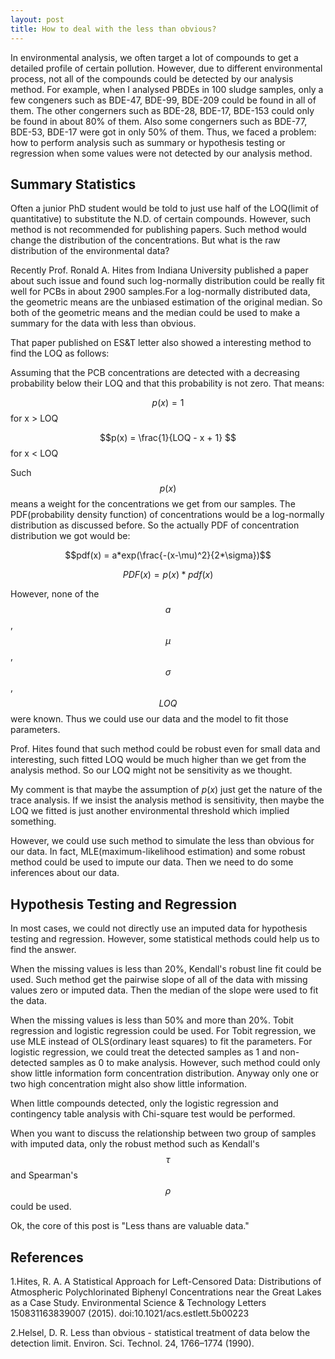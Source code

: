 ```yaml
---
layout: post
title: How to deal with the less than obvious?
---
```


In environmental analysis, we often target a lot of compounds to get a detailed profile of certain pollution. However, due to different environmental process, not all of the compounds could be detected by our analysis method. For example, when I analysed PBDEs in 100 sludge samples, only a few congeners such as BDE-47, BDE-99, BDE-209 could be found in all of them. The other congerners such as BDE-28, BDE-17, BDE-153 could only be found in about 80% of them. Also some congerners such as BDE-77, BDE-53, BDE-17 were got in only 50% of them. Thus, we faced a problem: how to perform analysis such as summary or hypothesis testing or regression when some values were not detected by our analysis method.

## Summary Statistics

Often a junior PhD student would be told to just use half of the LOQ(limit of quantitative) to substitute the N.D. of certain compounds. However, such method is not recommended for publishing papers. Such method would change the distribution of the concentrations. But what is the raw distribution of the environmental data?

Recently Prof. Ronald A. Hites from Indiana University published a paper about such issue and found such log-normally distribution could be really fit well for PCBs in about 2900 samples.For a log-normally distributed data, the geometric means are the unbiased estimation of the original median. So both of the geometric means and the median could be used to make a summary for the data with less than obvious.

That paper published on ES&T letter also showed a interesting method to find the LOQ as follows:

Assuming that the PCB concentrations are detected with a decreasing probability below their LOQ and that this probability is not zero. That means:

$$p(x) = 1 $$ for x > LOQ

$$p(x) = \frac{1}{LOQ - x + 1} $$ for x < LOQ

Such $$p(x)$$ means a weight for the concentrations we get from our samples. The PDF(probability density function) of concentrations would be a log-normally distribution as discussed before. So the actually PDF of concentration distribution we got would be:

$$pdf(x) = a*exp(\frac{-(x-\mu)^2}{2*\sigma})$$

$$PDF(x) = p(x) * pdf(x)$$

However, none of the $$a$$, $$\mu$$, $$\sigma$$, $$LOQ$$ were known. Thus we could use our data and the model to fit those parameters. 

Prof. Hites found that such method could be robust even for small data and interesting, such fitted LOQ would be much higher than we get from the analysis method. So our LOQ might not be sensitivity as we thought.

My comment is that maybe the assumption of $p(x)$ just get the nature of the trace analysis. If we insist the analysis method is sensitivity, then maybe the LOQ we fitted is just another environmental threshold which implied something.

However, we could use such method to simulate the less than obvious for our data. In fact, MLE(maximum-likelihood estimation) and some robust method could be used to impute our data. Then we need to do some inferences about our data.

## Hypothesis Testing and Regression

In most cases, we could not directly use an imputed data for hypothesis testing and regression. However, some statistical methods could help us to find the answer.

When the missing values is less than 20%, Kendall's robust line fit could be used. Such method get the pairwise slope of all of the data with missing values zero or imputed data. Then the median of the slope were used to fit the data.

When the missing values is less than 50% and more than 20%. Tobit regression and logistic regression could be used. For Tobit regression, we use MLE instead of OLS(ordinary least squares) to fit the parameters. For logistic regression, we could treat the detected samples as 1 and non-detected samples as 0 to make analysis. However, such method could only show little information form concentration distribution. Anyway only one or two high concentration might also show little information.

When little compounds detected, only the logistic regression and contingency table analysis with Chi-square test would be performed.

When you want to discuss the relationship between two group of samples with imputed data, only the robust method such as Kendall's $$\tau$$ and Spearman's $$\rho$$ could be used.

Ok, the core of this post is "Less thans are valuable data."

## References

1.Hites, R. A. A Statistical Approach for Left-Censored Data: Distributions of Atmospheric Polychlorinated Biphenyl Concentrations near the Great Lakes as a Case Study. Environmental Science & Technology Letters 150831163839007 (2015). doi:10.1021/acs.estlett.5b00223

2.Helsel, D. R. Less than obvious - statistical treatment of data below the detection limit. Environ. Sci. Technol. 24, 1766–1774 (1990).






